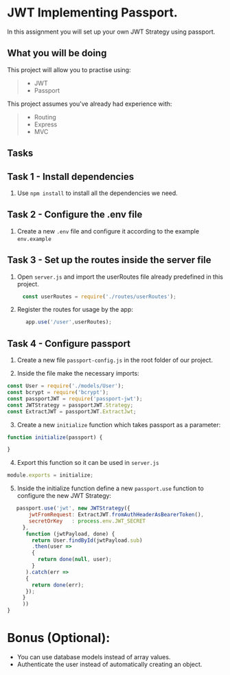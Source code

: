 # JWT Implementing Passport. 

In this assignment you will set up your own JWT Strategy using passport. 

## What you will be doing

This project will allow you to practise using:

> - JWT 
> - Passport


This project assumes you've already had experience with:

> - Routing 
> - Express
> - MVC 


## Tasks

## Task 1 - Install dependencies 
  1. Use `npm install` to install all the dependencies we need. 

## Task 2 - Configure the .env file

  1. Create a new `.env` file and configure it according to the example `env.example`

## Task 3 - Set up the routes inside the server file
   1. Open `server.js` and import the userRoutes file already predefined in this project.
``` javascript
     const userRoutes = require('./routes/userRoutes');
```

   2. Register the routes for usage by the app:

``` javascript
      app.use('/user',userRoutes);
```

## Task 4 - Configure passport

1. Create a new file `passport-config.js` in the root folder of our project. 

2. Inside the file make the necessary imports:
``` javascript
const User = require('./models/User');
const bcrypt = require('bcrypt');
const passportJWT = require('passport-jwt');
const JWTStrategy = passportJWT.Strategy;
const ExtractJWT = passportJWT.ExtractJwt;
```

3. Create a new `initialize` function which takes passport as a parameter: 
``` javascript
function initialize(passport) {

}
```

4. Export this function so it can be used in `server.js`

``` javascript
module.exports = initialize;
```
 5. Inside the initialize function define a new `passport.use` function to configure the new JWT Strategy: 
 ``` javascript
    passport.use('jwt', new JWTStrategy({
        jwtFromRequest: ExtractJWT.fromAuthHeaderAsBearerToken(),
        secretOrKey   : process.env.JWT_SECRET
      },
       function (jwtPayload, done) {
         return User.findById(jwtPayload.sub)
         .then(user => 
         {
           return done(null, user);
         }
       ).catch(err => 
       {
         return done(err);
       });
      }
      ))
}

```


  

# Bonus (Optional):
- You can use database models instead of array values.
- Authenticate the user instead of automatically creating an object. 






